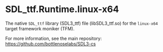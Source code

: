 # SDL_ttf.Runtime.linux-x64

The native `SDL_ttf` library (SDL3_ttf) file (libSDL3_ttf.so) for the `linux-x64` target framework moniker (TFM).

For more information, see the main repository: https://github.com/bottlenoselabs/SDL3-cs
